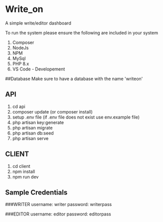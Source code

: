 # Write_on
A simple write/editor dashboard


To run the system please ensure the following are included in your system
1. Composer
2. NodeJs
3. NPM
4. MySql 
5. PHP 8.x
6. VS Code - Developement

##Database
Make sure to have a database with the name 'writeon'

## API
1. cd api
2. composer update (or composer install)
3. setup .env file (if .env file does not exist use env.example file)
4. php artisan key:generate
5. php artisan migrate
6. php artisan db:seed
8. php artisan serve

## CLIENT

1. cd client
2. npm install 
3. npm run dev


## Sample Credentials

###WRITER
username: writer
password: writerpass

###EDITOR
username: editor
password: editorpass
